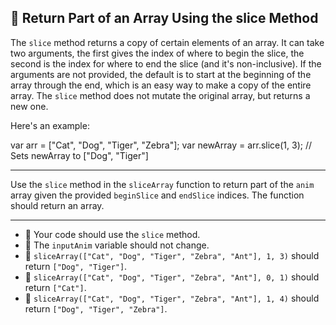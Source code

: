 🚀 Return Part of an Array Using the slice Method
-------------------------------------------------

The `slice` method returns a copy of certain elements of an array. It can take two arguments, the first gives the index of where to begin the slice, the second is the index for where to end the slice (and it's non-inclusive). If the arguments are not provided, the default is to start at the beginning of the array through the end, which is an easy way to make a copy of the entire array. The `slice` method does not mutate the original array, but returns a new one.

Here's an example:

var arr = \["Cat", "Dog", "Tiger", "Zebra"\];
var newArray = arr.slice(1, 3);
// Sets newArray to \["Dog", "Tiger"\]

* * *

Use the `slice` method in the `sliceArray` function to return part of the `anim` array given the provided `beginSlice` and `endSlice` indices. The function should return an array.

* * *

*   🧪 Your code should use the `slice` method.
*   🧪 The `inputAnim` variable should not change.
*   🧪 `sliceArray(["Cat", "Dog", "Tiger", "Zebra", "Ant"], 1, 3)` should return `["Dog", "Tiger"]`.
*   🧪 `sliceArray(["Cat", "Dog", "Tiger", "Zebra", "Ant"], 0, 1)` should return `["Cat"]`.
*   🧪 `sliceArray(["Cat", "Dog", "Tiger", "Zebra", "Ant"], 1, 4)` should return `["Dog", "Tiger", "Zebra"]`.